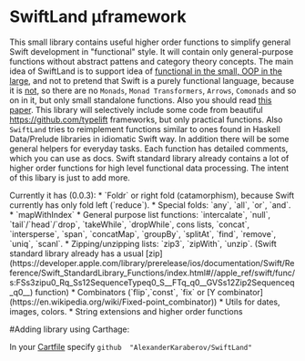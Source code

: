 # SwiftLand µframework

This small library contains useful higher order functions to simplify general Swift development in "functional" style. It will contain only general-purpose functions without abstract pattens and category theory concepts. The main idea of SwiftLand is to support idea of [functional in the small, OOP in the large](http://www.johndcook.com/blog/2009/03/23/functional-in-the-small-oo-in-the-large/), and not to pretend that Swift is a purely functional language, because it is [not](https://en.wikipedia.org/wiki/Referential_transparency), so there are no `Monads`, `Monad Transformers`, `Arrows`, `Comonads` and so on in it, but only small standalone functions. Also you should read [this paper](https://queue.acm.org/detail.cfm?id=2611829).
This library will selectively include some code from beautiful https://github.com/typelift frameworks, but only practical functions. Also `SwiftLand` tries to reimplement functions similar to ones found in Haskell Data/Prelude libraries in idiomatic Swift way. In addition there will be some general helpers for everyday tasks. Each function has detailed comments, which you can use as docs. Swift standard library already contains a lot of higher order functions for high level functional data processing. The intent of this libary is just to add more.
<p> Currently it has (0.0.3):
* `Foldr` or right fold (catamorphism), because Swift currently has only fold left (`reduce`).
* Special folds: `any`, `all`, `or`, `and`.
* `mapWithIndex`
* General purpose list functions: `intercalate`, `null`, `tail`/`head`/`drop`, `takeWhile`, `dropWhile`, cons lists, `concat`, `intersperse`, `span`, `concatMap`, `groupBy`, `splitAt`, `find`, `remove`, `uniq`, `scanl`.
* Zipping/unzipping lists: `zip3`, `zipWith`, `unzip`. (Swift standard library already has a usual [zip](https://developer.apple.com/library/prerelease/ios/documentation/Swift/Reference/Swift_StandardLibrary_Functions/index.html#//apple_ref/swift/func/s:FSs3zipu0_Rq_Ss12SequenceTypeq0_S__FTq_q0__GVSs12Zip2Sequenceq_q0__) function)
* Combinators (`flip`,`const`, `fix` or [Y combinator](https://en.wikipedia.org/wiki/Fixed-point_combinator))
* Utils for dates, images, colors.
* String extensions and higher order functions

#Adding library using Carthage:

In your [Cartfile](https://github.com/Carthage/Carthage#adding-frameworks-to-an-application) specify `github  "AlexanderKaraberov/SwiftLand"`
